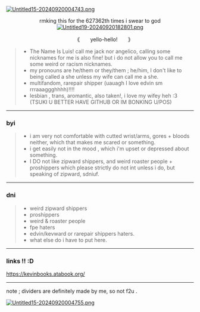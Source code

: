 [![Untitled15-20240920004743.png](https://i.postimg.cc/tJLnGVf0/Untitled15-20240920004743.png)](https://postimg.cc/jn4SzCtv)
<p align="center"

rmking this for the 627362th times i swear to god
[![Untitled19-20240920182801.png](https://i.postimg.cc/mgtnGQ28/Untitled19-20240920182801.png)](https://postimg.cc/ZWzH8vNd)
<p align="center"

### 　　｟　　yello-hello!　　｠
>- The Name Is Luis! call me jack nor angelico, calling some nicknames for me is also fine! but i do not allow you to call me some weird or racism nicknames.
>- my pronouns are he/them or they/them ; he/him, I don't like to being called a she unless my wife can call me a she. 
>- multifandom, rarepair shipper (uauagh I love edvin sm rrraaaggghhhh)!!!!
>- lesbian , trans, aromantic, also taken!, i love my wifey heh :3 (TSUKI U BETTER HAVE GITHUB OR IM BONKING U/POS)
***
### byi
>- i am very not comfortable with cutted wrist/arms, gores + bloods neither, which that makes me scared or something.
>- i get easily not in the mood , which i'm upset or depressed about something.
>- I DO not like zipward shippers, and weird roaster people + proshippers which please strictly do not int unless i do, but speaking of zipward, sdniuf.
***
### dni
>- weird zipward shippers
>- proshippers
>- weird & roaster people
>- fpe haters
>- edvin/kevward or rarepair shippers haters.
>- what else do i have to put here.
***
### links !! :D
https://kevinbooks.atabook.org/
***
note ; dividers are definitely made by me, so not f2u .

[![Untitled15-20240920004755.png](https://i.postimg.cc/WzGR7B0B/Untitled15-20240920004755.png)](https://postimg.cc/N2jPsPJD)
<p align="center"